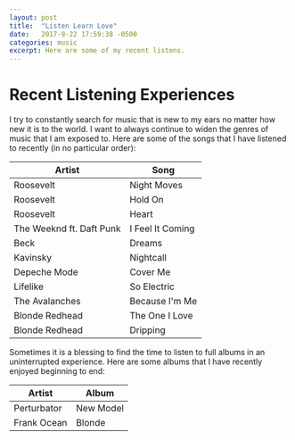 ```yaml
---
layout: post
title:  "Listen Learn Love"
date:   2017-9-22 17:59:38 -0500
categories: music
excerpt: Here are some of my recent listens.   
---
```


# Recent Listening Experiences

I try to constantly search for music that is new to my ears no matter how new it is to the world. I want to always continue to widen the genres of music that I am exposed to. Here are some of the songs that I have listened to recently (in no particular order):

|   Artist                  |   Song            |
|---------------            |---------------    |
| Roosevelt                 | Night Moves       |
| Roosevelt                 | Hold On           |
| Roosevelt                 | Heart             |
| The Weeknd ft. Daft Punk  | I Feel It Coming  |
| Beck                      | Dreams            |
| Kavinsky                  | Nightcall         |
| Depeche Mode              | Cover Me          |
| Lifelike                  | So Electric       |
| The Avalanches            | Because I'm Me    |
| Blonde Redhead            | The One I Love    |
| Blonde Redhead            | Dripping          |


Sometimes it is a blessing to find the time to listen to full albums in an uninterrupted experience. Here are some albums that I have recently enjoyed beginning to end:

|   Artist                  |   Album           |
|---------------            |---------------    |
| Perturbator               | New Model         |
| Frank Ocean               | Blonde            |

